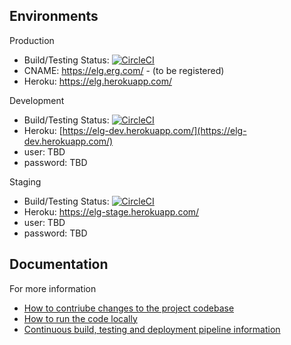 ## Environments

Production

- Build/Testing Status: [![CircleCI](https://circleci.com/gh/Eastern-Research-Group/ELG/tree/master.svg?style=svg&circle-token=95a7c34556c3dc5e845e873aa9d4b5ea748df5a5)](https://circleci.com/gh/Eastern-Research-Group/ELG/tree/master)
- CNAME: https://elg.erg.com/ - (to be registered) 
- Heroku: https://elg.herokuapp.com/


Development

- Build/Testing Status: [![CircleCI](https://circleci.com/gh/Eastern-Research-Group/ELG/tree/develop.svg?style=svg&circle-token=95a7c34556c3dc5e845e873aa9d4b5ea748df5a5)](https://circleci.com/gh/Eastern-Research-Group/ELG/tree/develop)
- Heroku: [https://elg-dev.herokuapp.com/](https://elg-dev.herokuapp.com/)
- user: TBD
- password: TBD

Staging

- Build/Testing Status: [![CircleCI](https://circleci.com/gh/Eastern-Research-Group/ELG/tree/staging.svg?style=svg&circle-token=95a7c34556c3dc5e845e873aa9d4b5ea748df5a5)](https://circleci.com/gh/Eastern-Research-Group/ELG/tree/staging) 
- Heroku: https://elg-stage.herokuapp.com/
- user: TBD
- password: TBD

## Documentation

For more information

- [How to contriube changes to the project codebase](/docs/contribute.md)
- [How to run the code locally](/docs/run-locally.md)
- [Continuous build, testing and deployment pipeline information](/docs/devops.md)
